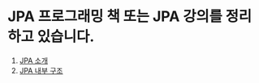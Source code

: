 # JPA 프로그래밍 책 또는 JPA 강의를 정리하고 있습니다.

1. [JPA 소개](https://github.com/pursue503/TIL/tree/main/JPA/JPA%20%EC%86%8C%EA%B0%9C)
2. [JPA 내부 구조](https://github.com/pursue503/TIL/tree/main/JPA/JPA%20%EB%82%B4%EB%B6%80%EA%B5%AC%EC%A1%B0)
